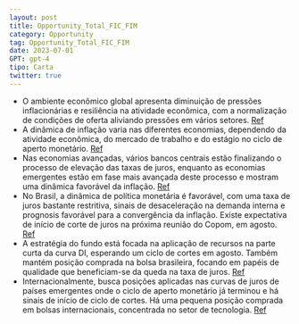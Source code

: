 ```yaml
---
layout: post
title: Opportunity_Total_FIC_FIM
category: Opportunity
tag: Opportunity_Total_FIC_FIM
date: 2023-07-01
GPT: gpt-4
tipo: Carta
twitter: true
---
```


- O ambiente econômico global apresenta diminuição de pressões inflacionárias e resiliência na atividade econômica, com a normalização de condições de oferta aliviando pressões em vários setores.
<a href="#" onclick="search_on_pdf('mostrando um ambiente global que concilia a diminuição das pressões inflacionárias com resiliência ')">Ref</a>
- A dinâmica de inflação varia nas diferentes economias, dependendo da atividade econômica, do mercado de trabalho e do estágio no ciclo de aperto monetário.
<a href="#" onclick="search_on_pdf('no ciclo de aperto monetário, e da importância relativa dos setores de bens e serviços nessas econo')">Ref</a>
- Nas economias avançadas, vários bancos centrais estão finalizando o processo de elevação das taxas de juros, enquanto as economias emergentes estão em fase mais avançada deste processo e mostram uma dinâmica favorável da inflação.
<a href="#" onclick="search_on_pdf('Nas economias avançadas, observamos no último mês alguns exemplos de bancos centrais ainda “tateand')">Ref</a>
- No Brasil, a dinâmica de política monetária é favorável, com uma taxa de juros bastante restritiva, sinais de desaceleração na demanda interna e prognosis favorável para a convergência da inflação. Existe expectativa de início de corte de juros na próxima reunião do Copom, em agosto.
<a href="#" onclick="search_on_pdf('política monetária (24 meses, a partir de 2025) é um fator de médio prazo que não trará mudanças té')">Ref</a>
- A estratégia do fundo está focada na aplicação de recursos na parte curta da curva DI, esperando um ciclo de cortes em agosto. Também mantém posição comprada na bolsa brasileira, focando em papéis de qualidade que beneficiam-se da queda na taxa de juros.
<a href="#" onclick="search_on_pdf('ritmo de 25bp ou 50bp, condicional aos dados divulgados e aos desenvolvimentos na área fiscal. EST')">Ref</a>
- Internacionalmente, busca posições aplicadas nas curvas de juros de países emergentes onde o ciclo de aperto monetário já terminou e há sinais de início de ciclo de cortes. Há uma pequena posição comprada em bolsas internacionais, concentrada no setor de tecnologia.
<a href="#" onclick="search_on_pdf('das expectativas de inflação. Mantemos também posição comprada na bolsa brasileira em papéis de qua')">Ref</a>
